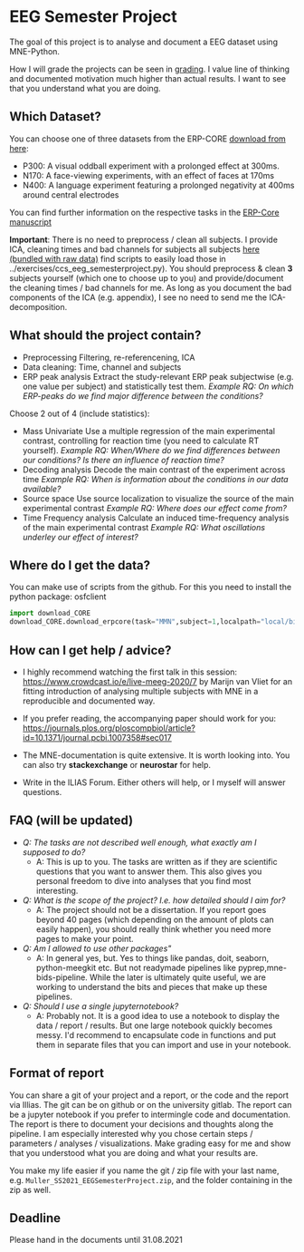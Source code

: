 # EEG Semester Project

The goal of this project is to analyse and document a EEG dataset using MNE-Python.

How I will grade the projects can be seen in [grading](grading.md). I value line of thinking and documented motivation much higher than actual results. I want to see that you understand what you are doing.

## Which Dataset?
You can choose one of three datasets from the ERP-CORE [download from here]( https://figshare.com/s/5dcdc5388d4b3f37296d):

- P300: A visual oddball experiment with a prolonged effect at 300ms.
- N170: A face-viewing experiments, with an effect of faces at 170ms
- N400: A language experiment featuring a prolonged negativity at 400ms around central electrodes

You can find further information on the respective tasks in the [ERP-Core manuscript](https://doi.org/10.1016/j.neuroimage.2020.117465)

**Important**: There is no need to preprocess / clean all subjects. I provide ICA, cleaning times and bad channels for subjects all subjects [here (bundled with raw data)]( https://figshare.com/s/5dcdc5388d4b3f37296d) find scripts to easily load those in ../exercises/ccs_eeg_semesterproject.py). You should preprocess & clean **3** subjects yourself (which one to choose up to you) and provide/document the cleaning times / bad channels for me. As long as you document the bad components of the ICA (e.g. appendix), I see no need to send me the ICA-decomposition.

## What should the project contain?
- Preprocessing
        Filtering, re-referencening, ICA
- Data cleaning:
        Time, channel and subjects
- ERP peak analysis
        Extract the study-relevant ERP peak subjectwise (e.g. one value per subject) and statistically test them. *Example RQ: On which ERP-peaks do we find major difference between the conditions?*

Choose 2 out of 4 (include statistics):
- Mass Univariate
        Use a multiple regression of the main experimental contrast, controlling for reaction time (you need to calculate RT yourself). *Example RQ: When/Where do we find differences between our conditions? Is there an influence of reaction time?*
- Decoding analysis
        Decode the main contrast of the experiment across time *Example RQ: When is information about the conditions in our data available?*
- Source space
        Use source localization to visualize the source of the main experimental contrast *Example RQ: Where does our effect come from?*
- Time Frequency analysis
        Calculate an induced time-frequency analysis of the main experimental contrast *Example RQ: What oscillations underley our effect of interest?*


## Where do I get the data?
You can make use of scripts from the github.
For this you need to install the python package: osfclient
```python
import download_CORE
download_CORE.download_erpcore(task="MMN",subject=1,localpath="local/bids/")
```

## How can I get help / advice?
- I highly recommend watching the first talk in this session: https://www.crowdcast.io/e/live-meeg-2020/7 by Marijn van Vliet for an fitting introduction of analysing multiple subjects with MNE in a reproducible and documented way.

- If you prefer reading, the accompanying paper should work for you: https://journals.plos.org/ploscompbiol/article?id=10.1371/journal.pcbi.1007358#sec017

- The MNE-documentation is quite extensive. It is worth looking into. You can also try **stackexchange** or **neurostar** for help.
- Write in the ILIAS Forum. Either others will help, or I myself will answer questions.

## FAQ (will be updated)
- *Q: The tasks are not described well enough, what exactly am I supposed to do?* 
  - A: This is up to you. The tasks are written as if they are scientific questions that you want to answer them. This also gives you personal freedom to dive into analyses that you find most interesting.
- *Q: What is the scope of the project? I.e. how detailed should I aim for?*
  - A: The project should not be a dissertation. If you report goes beyond 40 pages (which depending on the amount of plots can easily happen), you should really think whether you need more pages to make your point.
- *Q: Am I allowed to use other packages"* 
  - A: In general yes, but. Yes to things like pandas, doit, seaborn, python-meegkit etc. But not readymade pipelines like pyprep,mne-bids-pipeline. While the later is ultimately quite useful, we are working to understand the bits and pieces that make up these pipelines.
- *Q: Should I use a single jupyternotebook?*
  - A: Probably not. It is a good idea to use a notebook to display the data / report / results. But one large notebook quickly becomes messy. I'd recommend to encapsulate code in functions and put them in separate files that you can import and use in your notebook.

## Format of report
You can share a git of your project and a report, or the code and the report via Illias. The git can be on github or on the university gitlab. The report can be a jupyter notebook if you prefer to intermingle code and documentation. The report is there to document your decisions and thoughts along the pipeline. I am especially interested why you chose certain steps / parameters / analyses / visualizations. Make grading easy for me and show that you understood what you are doing and what your results are.

You make my life easier if you name the git / zip file with your last name, e.g. `Muller_SS2021_EEGSemesterProject.zip`, and the folder containing in the zip as well.

## Deadline
Please hand in the documents until 31.08.2021
